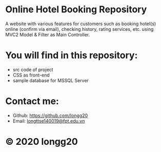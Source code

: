 # Online Hotel Booking Repository
A website with various features for customers such as booking hotel(s) online (confirm via email), checking history, rating services, etc. using MVC2 Model & Filter as Main Controller.

# You will find in this repository:
- src code of project
- CSS as front-end
- sample database for MSSQL Server

# Contact me:
- Github: https://github.com/longg20
- Email: longttse140019@fpt.edu.vn 

# © 2020 longg20
